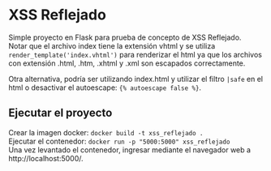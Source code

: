 # XSS Reflejado

Simple proyecto en Flask para prueba de concepto de XSS Reflejado.  
Notar que el archivo index tiene la extensión vhtml y se utiliza  
`render_template('index.vhtml')` para renderizar el html ya que los archivos con extensión .html, .htm, .xhtml y .xml son escapados correctamente.

Otra alternativa, podría ser utilizando index.html y utilizar el filtro `|safe` en el html o desactivar el autoescape: `{% autoescape false %}`.

## Ejecutar el proyecto
Crear la imagen docker: `docker build -t xss_reflejado .`  
Ejecutar el contenedor: `docker run -p "5000:5000" xss_reflejado`  
Una vez levantado el contenedor, ingresar mediante el navegador web a http://localhost:5000/.